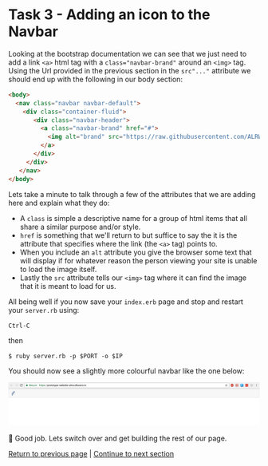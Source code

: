 Task 3 - Adding an icon to the Navbar
=====================================

Looking at the bootstrap documentation we can see that we just need to add a link `<a>` html tag with a `class="navbar-brand"` around an `<img>` tag. Using the Url provided in the previous section in the `src"..."` attribute we should end up with the following in our body section:

```html
<body>
  <nav class="navbar navbar-default">
    <div class="container-fluid">
       <div class="navbar-header">
         <a class="navbar-brand" href="#">
           <img alt="brand" src="https://raw.githubusercontent.com/ALRW/dayAsADev/master/images/glyphicon.png">
         </a>
       </div>
     </div>
   </nav>
</body>
```

Lets take a minute to talk through a few of the attributes that we are adding here and explain what they do:

 - A `class` is simple a descriptive name for a group of html items that all share a similar purpose and/or style.
 - `href` is something that we'll return to but suffice to say the it is the attribute that specifies where the link (the `<a>` tag) points to. 
 - When you include an `alt` attribute you give the browser some text that will display if for whatever reason the person viewing your site is unable to load the image itself.
 - Lastly the `src` attribute tells our `<img>` tag where it can find the image that it is meant to load for us.

All being well if you now save your `index.erb` page and stop and restart your `server.rb` using:

```
Ctrl-C
```
then

```
$ ruby server.rb -p $PORT -o $IP
```

You should now see a slightly more colourful navbar like the one below:

![navbar brand](../images/navbarBrand.png)

:twisted_rightwards_arrows: Good job. Lets switch over and get building the rest of our page.

[Return to previous page](../courseSections/section7.md) | [Continue to next section](../courseSections/section8.md)

